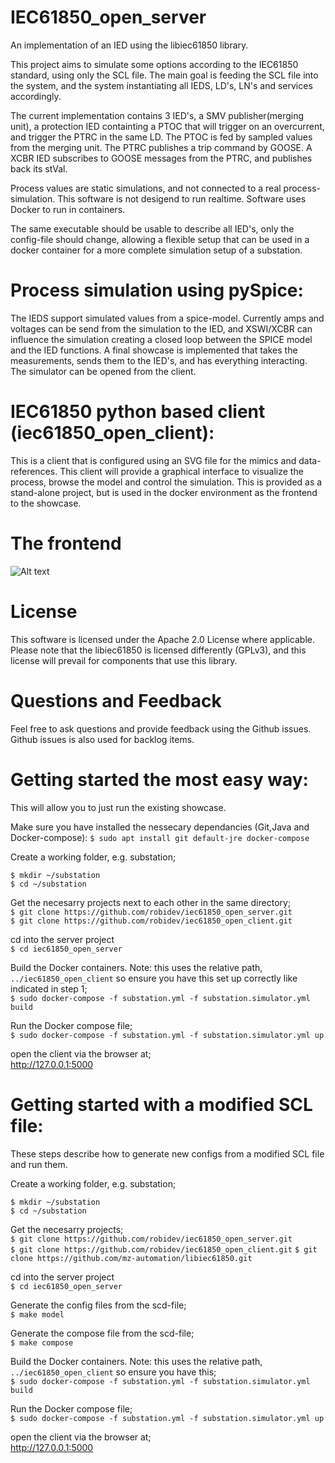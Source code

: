 # IEC61850_open_server
An implementation of an IED using the libiec61850 library.

This project aims to simulate some options according to the IEC61850 standard, using only the SCL file. 
The main goal is feeding the SCL file into the system, and the system instantiating all IEDS, LD's, 
LN's and services accordingly.

The current implementation contains 3 IED's, a SMV publisher(merging unit), a protection IED containting 
a PTOC that will trigger on an overcurrent, and trigger the PTRC in the same LD. The PTOC is fed by 
sampled values from the merging unit. The PTRC publishes a trip command by GOOSE.
A XCBR IED subscribes to GOOSE messages from the PTRC, and publishes back its stVal.

Process values are static simulations, and not connected to a real process-simulation. This software is not desigend to run realtime. Software uses Docker to run in containers.

The same executable should be usable to describe all IED's, only the config-file should change, allowing
a flexible setup that can be used in a docker container for a more complete simulation setup of a substation.

# Process simulation using pySpice:  
The IEDS support simulated values from a spice-model. 
Currently amps and voltages can be send from the simulation to the IED, and XSWI/XCBR can influence the simulation creating a closed loop between the SPICE model and the IED functions. 
A final showcase is implemented that takes the measurements, sends them to the IED's, and has everything interacting. The simulator can be opened from the client. 

# IEC61850 python based client (iec61850_open_client):  
This is a client that is configured using an SVG file for the mimics and data-references. 
This client will provide a graphical interface to visualize the process, browse the model and control the simulation. 
This is provided as a stand-alone project, but is used in the docker environment as the frontend to the showcase. 

# The frontend
![Alt text](screenshot.png?raw=true "Screenshot of the frontend")

# License
This software is licensed under the Apache 2.0 License where applicable. Please note that the libiec61850 is licensed differently (GPLv3), and this license will prevail for components that use this library. 

# Questions and Feedback

Feel free to ask questions and provide feedback using the Github issues. Github issues is also used for backlog items.

# Getting started the most easy way:

This will allow you to just run the existing showcase.

Make sure you have installed the nessecary dependancies (Git,Java and Docker-compose):
`$ sudo apt install git default-jre docker-compose` 

Create a working folder, e.g. substation;  
  
`$ mkdir ~/substation`  
`$ cd ~/substation`  

Get the necesarry projects next to each other in the same directory;  
`$ git clone https://github.com/robidev/iec61850_open_server.git`  
`$ git clone https://github.com/robidev/iec61850_open_client.git`  

cd into the server project  
`$ cd iec61850_open_server`  

Build the Docker containers. Note: this uses the relative path, `../iec61850_open_client` so ensure you have this set up correctly like indicated in step 1;  
`$ sudo docker-compose -f substation.yml -f substation.simulator.yml build`  

Run the Docker compose file;  
`$ sudo docker-compose -f substation.yml -f substation.simulator.yml up`  

open the client via the browser at;  
http://127.0.0.1:5000

# Getting started with a modified SCL file:

These steps describe how to generate new configs from a modified SCL file and run them.  

Create a working folder, e.g. substation;  
  
`$ mkdir ~/substation`  
`$ cd ~/substation`  
  
Get the necesarry projects;  
`$ git clone https://github.com/robidev/iec61850_open_server.git`  
`$ git clone https://github.com/robidev/iec61850_open_client.git`
`$ git clone https://github.com/mz-automation/libiec61850.git`  

cd into the server project  
`$ cd iec61850_open_server`  
  
Generate the config files from the scd-file;  
`$ make model`  
  
Generate the compose file from the scd-file;  
`$ make compose`  
  
Build the Docker containers. Note: this uses the relative path, `../iec61850_open_client` so ensure you have this;  
`$ sudo docker-compose -f substation.yml -f substation.simulator.yml build`  

Run the Docker compose file;  
`$ sudo docker-compose -f substation.yml -f substation.simulator.yml up`  

open the client via the browser at;  
http://127.0.0.1:5000

